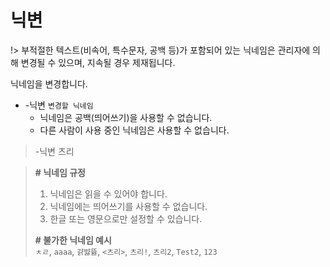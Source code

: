 # 닉변

!> 부적절한 텍스트(비속어, 특수문자, 공백 등)가 포함되어 있는 닉네임은 관리자에 의해 변경될 수 있으며, 지속될 경우 제재됩니다.

닉네임을 변경합니다.

- -닉변 `변경할 닉네임`
  - 닉네임은 공백(띄어쓰기)을 사용할 수 없습니다.
  - 다른 사람이 사용 중인 닉네임은 사용할 수 없습니다.

> -닉변 츠리

> **# 닉네임 규정**
> 1. 닉네임은 읽을 수 있어야 합니다.
> 2. 닉네임에는 띄어쓰기를 사용할 수 없습니다.
> 3. 한글 또는 영문으로만 설정할 수 있습니다.
> 
> **# 불가한 닉네임 예시** \
> `ㅊㄹ`, `aaaa`, `걁뱛뜛`, `<츠리>`, `츠리!`, `츠리2`, `Test2`, `123`
